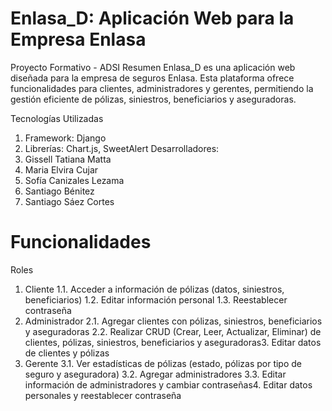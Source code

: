 # Enlasa_D: Aplicación Web para la Empresa Enlasa
Proyecto Formativo - ADSI
Resumen Enlasa_D es una aplicación web diseñada para la empresa de seguros Enlasa. Esta plataforma ofrece funcionalidades para clientes, administradores y gerentes, permitiendo la gestión eficiente de pólizas, siniestros, beneficiarios y aseguradoras.

Tecnologías Utilizadas
1. Framework: 
Django
2. Librerías: Chart.js, SweetAlert
Desarrolladores:
1. Gissell Tatiana Matta
2.  Maria Elvira Cujar
3. Sofía Canizales Lezama
4. Santiago Bénitez
5. Santiago Sáez Cortes
   
# Funcionalidades
Roles
1. Cliente
1.1. Acceder a información de pólizas (datos, siniestros, beneficiarios)
1.2. Editar información personal
1.3. Reestablecer contraseña
2. Administrador
2.1. Agregar clientes con pólizas, siniestros, beneficiarios y aseguradoras
2.2. Realizar CRUD (Crear, Leer, Actualizar, Eliminar) de clientes, pólizas, siniestros, beneficiarios y aseguradoras3. Editar datos de clientes y pólizas
3. Gerente
3.1. Ver estadísticas de pólizas (estado, pólizas por tipo de seguro y aseguradora)
3.2. Agregar administradores
3.3. Editar información de administradores y cambiar contraseñas4. Editar datos personales y reestablecer contraseña

